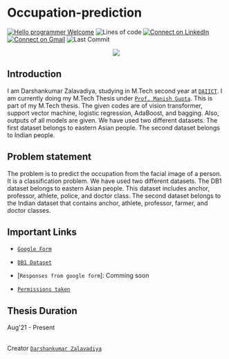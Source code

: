 # Occupation-prediction

[![Hello programmer Welcome](https://img.shields.io/badge/Hello,Programmer!-Welcome-orange.svg?style=flat&logo=github)](https://github.com/darshan154)
![Lines of code](https://img.shields.io/tokei/lines/github/darshan154/occupation-prediction?style=plastic)
[![Connect on LinkedIn](https://img.shields.io/badge/--linkedin?label=LinkedIn&logo=LinkedIn&style=social)](https://www.linkedin.com/in/darshan154/) 
[![Connect on Gmail](https://img.shields.io/badge/--Gmail?label=Gmail&logo=Gmail&style=social)](mailto:zalavadiyad154@gmail.com)
![Last Commit](https://img.shields.io/github/last-commit/darshan154/occupation-prediction?style=plastic)

<p align="center">
<img src="https://capsule-render.vercel.app/api?type=rect&color=gradient&height=100&section=header&text=Occupation%20prediction&fontSize=60&fontAlignY=70" /> 
</p>

## Introduction

I am Darshankumar Zalavadiya, studying in M.Tech second year at [`DAIICT`](https://daiict.ac.in/). 
I am currently doing my M.Tech Thesis under [`Prof. Manish Gupta`](https://www.guptalab.org/mankg/public_html/). 
This is part of my M.Tech thesis. The given codes are of vision transformer, support vector machine, logistic regression, AdaBoost, and bagging. Also, outputs of all models are given.
We have used two different datasets. The first dataset belongs to eastern Asian people. The second dataset belongs to Indian people.

## Problem statement

The problem is to predict the occupation from the facial image of a person. It is a classification problem. We have used two different datasets. The DB1 dataset belongs to eastern Asian people. This dataset includes anchor, professor, athlete, police, and doctor class. The second dataset belongs to the Indian dataset that contains anchor, athlete, professor, farmer, and doctor classes.

## Important Links
- [`Google Form`](https://forms.gle/7Ez75P7RuunZMQyo6/)

- [`DB1 Dataset`](https://www.cs.ccu.edu.tw/~wtchu/projects/Occupation/DB1.rar)

- [`Responses from google form`]: Comming soon
- [`Permissions taken`](https://drive.google.com/drive/folders/1A6CX1vTj75L0dNY8neRoueFIW9H3VLtM?usp=sharing)

## Thesis Duration
Aug'21 - Present

<br>Creator [`Darshankumar Zalavadiya`](https://github.com/darshan154/)

